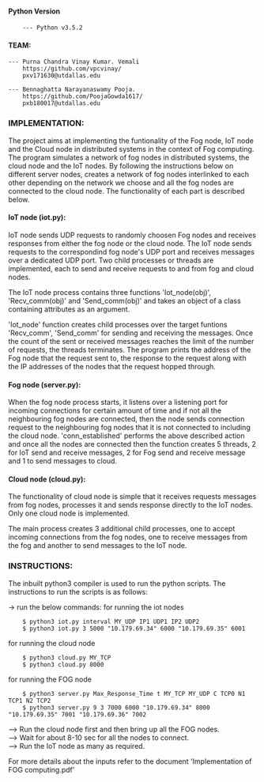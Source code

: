 #### Python Version  

        --- Python v3.5.2

#### TEAM:

	--- Purna Chandra Vinay Kumar. Vemali
		https://github.com/vpcvinay/
		pxv171630@utdallas.edu

	--- Bennaghatta Narayanaswamy Pooja.
		https://github.com/PoojaGowda1617/
		pxb180017@utdallas.edu
		

### IMPLEMENTATION:

The project aims at implementing the funtionality of the Fog node, IoT node and the Cloud node in
distributed systems in the context of 
Fog computing. The program simulates a network of fog nodes in distributed systems, the cloud node
and the IoT nodes. By following the
instructions below on different server nodes, creates a network of fog nodes interlinked to each
other depending on the network we choose and all the fog nodes are connected to the cloud node. The
functionality of each part is described below.

#### IoT node (iot.py):

IoT node sends UDP requests to randomly choosen Fog nodes and receives responses from either the fog
node or the cloud node. The IoT node sends requests to the correspondind fog node's UDP port and
receives messages over a dedicated UDP port. Two child processes or threads are implemented, each to
send and receive requests to and from fog and cloud nodes. 

The IoT node process contains three functions 'Iot_node(obj)', 'Recv_comm(obj)' and 'Send_comm(obj)'
and takes an object of a class containing attributes as an argument. 

'Iot_node' function creates child processes over the target funtions 'Recv_comm', 'Send_comm' for
sending and receiving the messages. Once the count of the sent or received messages reaches the limit
of the number of requests, the threads terminates. The program prints the address of the Fog node
that the request sent to, the response to the request along with the IP addresses of the nodes that
the request hopped through.


#### Fog node (server.py):

When the fog node process starts, it listens over a listening port for incoming connections for
certain amount of time and if not all the neighbouring fog nodes are connected, then the node sends
connection request to the neighbouring fog nodes that it is not connected to including the cloud
node. 'conn_established' performs the above described action and once all the nodes are connected 
then the function creates 5 threads, 2 for IoT send and receive messages, 2 for Fog send and receive
message and 1 to send messages to cloud. 


#### Cloud node (cloud.py):

The functionality of cloud node is simple that it receives requests messages from fog nodes,
processes it and sends response directly to the IoT nodes. Only one cloud node is implemented. 

The main process creates 3 additional child processes, one to accept incoming connections from the 
fog nodes, one to receive messages from the fog and another to send messages to the IoT node.


### INSTRUCTIONS:

The inbuilt python3 compiler is used to run the python scripts. The instructions to run the scripts is as follows:

-> run the below commands:
for running the iot nodes
```
	$ python3 iot.py interval MY_UDP IP1 UDP1 IP2 UDP2 
	$ python3 iot.py 3 5000 "10.179.69.34" 6000 "10.179.69.35" 6001
```
for running the cloud node
```
	$ python3 cloud.py MY_TCP
	$ python3 cloud.py 8000
```

for running the FOG node
```
	$ python3 server.py Max_Response_Time t MY_TCP MY_UDP C TCP0 N1 TCP1 N2 TCP2 
	$ python3 server.py 9 3 7000 6000 "10.179.69.34" 8000 "10.179.69.35" 7001 "10.179.69.36" 7002
```

-->  Run the cloud node first and then bring up all the FOG nodes.  
-->  Wait for about 8-10 sec for all the nodes to connect.  
-->  Run the IoT node as many as required.  

For more details about the inputs refer to the document 'Implementation of FOG computing.pdf'
